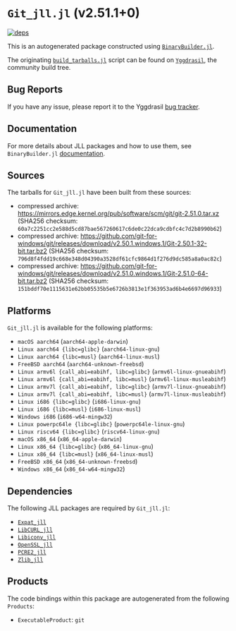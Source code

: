 # `Git_jll.jl` (v2.51.1+0)

[![deps](https://juliahub.com/docs/Git_jll/deps.svg)](https://juliahub.com/ui/Packages/General/Git_jll/)

This is an autogenerated package constructed using [`BinaryBuilder.jl`](https://github.com/JuliaPackaging/BinaryBuilder.jl).

The originating [`build_tarballs.jl`](https://github.com/JuliaPackaging/Yggdrasil/blob/1a7c9ee20016086e4ed98d733ae4fc4803d51547/G/Git/build_tarballs.jl) script can be found on [`Yggdrasil`](https://github.com/JuliaPackaging/Yggdrasil/), the community build tree.

## Bug Reports

If you have any issue, please report it to the Yggdrasil [bug tracker](https://github.com/JuliaPackaging/Yggdrasil/issues).

## Documentation

For more details about JLL packages and how to use them, see `BinaryBuilder.jl` [documentation](https://docs.binarybuilder.org/stable/jll/).

## Sources

The tarballs for `Git_jll.jl` have been built from these sources:

* compressed archive: https://mirrors.edge.kernel.org/pub/software/scm/git/git-2.51.0.tar.xz (SHA256 checksum: `60a7c2251cc2e588d5cd87bae567260617c6de0c22dca9cdbfc4c7d2b8990b62`)
* compressed archive: https://github.com/git-for-windows/git/releases/download/v2.50.1.windows.1/Git-2.50.1-32-bit.tar.bz2 (SHA256 checksum: `796d8f4fdd19c668e348d04390a3528df61cfc9864d1f276d9dc585a8a0ac82c`)
* compressed archive: https://github.com/git-for-windows/git/releases/download/v2.51.0.windows.1/Git-2.51.0-64-bit.tar.bz2 (SHA256 checksum: `151bddf70e1115631e62bb05535b5e6726b3813e1f363953ad6b4e6697d96933`)

## Platforms

`Git_jll.jl` is available for the following platforms:

* `macOS aarch64` (`aarch64-apple-darwin`)
* `Linux aarch64 {libc=glibc}` (`aarch64-linux-gnu`)
* `Linux aarch64 {libc=musl}` (`aarch64-linux-musl`)
* `FreeBSD aarch64` (`aarch64-unknown-freebsd`)
* `Linux armv6l {call_abi=eabihf, libc=glibc}` (`armv6l-linux-gnueabihf`)
* `Linux armv6l {call_abi=eabihf, libc=musl}` (`armv6l-linux-musleabihf`)
* `Linux armv7l {call_abi=eabihf, libc=glibc}` (`armv7l-linux-gnueabihf`)
* `Linux armv7l {call_abi=eabihf, libc=musl}` (`armv7l-linux-musleabihf`)
* `Linux i686 {libc=glibc}` (`i686-linux-gnu`)
* `Linux i686 {libc=musl}` (`i686-linux-musl`)
* `Windows i686` (`i686-w64-mingw32`)
* `Linux powerpc64le {libc=glibc}` (`powerpc64le-linux-gnu`)
* `Linux riscv64 {libc=glibc}` (`riscv64-linux-gnu`)
* `macOS x86_64` (`x86_64-apple-darwin`)
* `Linux x86_64 {libc=glibc}` (`x86_64-linux-gnu`)
* `Linux x86_64 {libc=musl}` (`x86_64-linux-musl`)
* `FreeBSD x86_64` (`x86_64-unknown-freebsd`)
* `Windows x86_64` (`x86_64-w64-mingw32`)

## Dependencies

The following JLL packages are required by `Git_jll.jl`:

* [`Expat_jll`](https://github.com/JuliaBinaryWrappers/Expat_jll.jl)
* [`LibCURL_jll`](https://github.com/JuliaBinaryWrappers/LibCURL_jll.jl)
* [`Libiconv_jll`](https://github.com/JuliaBinaryWrappers/Libiconv_jll.jl)
* [`OpenSSL_jll`](https://github.com/JuliaBinaryWrappers/OpenSSL_jll.jl)
* [`PCRE2_jll`](https://github.com/JuliaBinaryWrappers/PCRE2_jll.jl)
* [`Zlib_jll`](https://github.com/JuliaBinaryWrappers/Zlib_jll.jl)

## Products

The code bindings within this package are autogenerated from the following `Products`:

* `ExecutableProduct`: `git`

